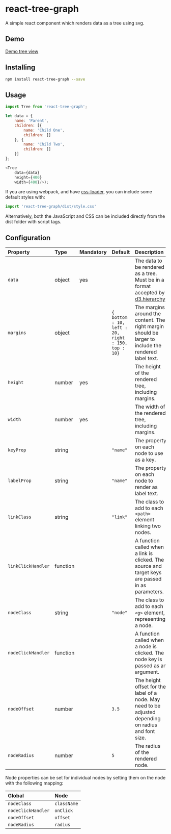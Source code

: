 react-tree-graph
================
A simple react component which renders data as a tree using svg.

Demo
----

[Demo tree view](http://jpb12.github.io/tree-viewer/)

Installing
----------
```sh
npm install react-tree-graph --save
```

Usage
-----

```javascript
import Tree from 'react-tree-graph';

let data = {
	name: 'Parent',
	children: [{
		name: 'Child One',
		children: []
	}, {
		name: 'Child Two',
		children: []
	}]
};

<Tree
	data={data}
	height={400}
	width={400}/>);
```

If you are using webpack, and have [css-loader](https://www.npmjs.com/package/css-loader), you can include some default styles with:

```javascript
import 'react-tree-graph/dist/style.css'
```

Alternatively, both the JavaScript and CSS can be included directly from the dist folder with script tags.

Configuration
-------------

| Property | Type | Mandatory | Default | Description |
|:---|:---|:---|:---|:---|
| `data` | object | yes | | The data to be rendered as a tree. Must be in a format accepted by [d3.hierarchy](https://github.com/d3/d3-hierarchy/blob/master/README.md#hierarchy). |
| `margins` | object | | `{ bottom : 10, left : 20, right : 150, top : 10}` | The margins around the content.  The right margin should be larger to include the rendered label text. |
| `height` | number | yes | | The height of the rendered tree, including margins. |
| `width` | number | yes | | The width of the rendered tree, including margins. |
| `keyProp` | string | | `"name"` | The property on each node to use as a key. |
| `labelProp` | string | | `"name"` | The property on each node to render as label text. |
| `linkClass` | string | | `"link"` | The class to add to each `<path>` element linking two nodes. |
| `linkClickHandler` | function | | | A function called when a link is clicked.  The source and target keys are passed in as parameters. |
| `nodeClass` | string | | `"node"` | The class to add to each `<g>` element, representing a node. |
| `nodeClickHandler` | function | | | A function called when a node is clicked.  The node key is passed as an argument. |
| `nodeOffset` | number | | `3.5` | The height offset for the label of a node.  May need to be adjusted depending on radius and font size. |
| `nodeRadius` | number | | `5` | The radius of the rendered node. |

Node properties can be set for individual nodes by setting them on the node with the following mapping:

| Global | Node |
|:---|:---|
| `nodeClass` | `className` |
| `nodeClickHandler` | `onClick` |
| `nodeOffset` | `offset` |
| `nodeRadius` | `radius` |